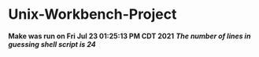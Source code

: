 # Unix-Workbench-Project
**Make was run on Fri Jul 23 01:25:13 PM CDT 2021**
***The number of lines in guessing shell script is 24***
